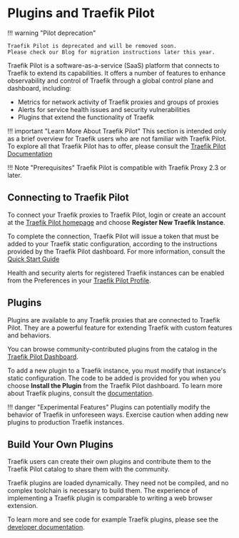 # Plugins and Traefik Pilot

!!! warning "Pilot deprecation"

    Traefik Pilot is deprecated and will be removed soon.
    Please check our Blog for migration instructions later this year.

Traefik Pilot is a software-as-a-service (SaaS) platform that connects to Traefik to extend its capabilities.
It offers a number of features to enhance observability and control of Traefik through a global control plane and dashboard, including:

* Metrics for network activity of Traefik proxies and groups of proxies
* Alerts for service health issues and security vulnerabilities
* Plugins that extend the functionality of Traefik

!!! important "Learn More About Traefik Pilot"
    This section is intended only as a brief overview for Traefik users who are not familiar with Traefik Pilot. 
    To explore all that Traefik Pilot has to offer, please consult the [Traefik Pilot Documentation](https://doc.traefik.io/traefik-pilot/)

!!! Note "Prerequisites"
    Traefik Pilot is compatible with Traefik Proxy 2.3 or later.

## Connecting to Traefik Pilot

To connect your Traefik proxies to Traefik Pilot, login or create an account at the [Traefik Pilot homepage](https://pilot.traefik.io) and choose **Register New Traefik Instance**.

To complete the connection, Traefik Pilot will issue a token that must be added to your Traefik static configuration, according to the instructions provided by the Traefik Pilot dashboard.
For more information, consult the [Quick Start Guide](https://doc.traefik.io/traefik-pilot/connecting/)

Health and security alerts for registered Traefik instances can be enabled from the Preferences in your [Traefik Pilot Profile](https://pilot.traefik.io/profile).

## Plugins

Plugins are available to any Traefik proxies that are connected to Traefik Pilot.
They are a powerful feature for extending Traefik with custom features and behaviors.

You can browse community-contributed plugins from the catalog in the [Traefik Pilot Dashboard](https://pilot.traefik.io/plugins).

To add a new plugin to a Traefik instance, you must modify that instance's static configuration.
The code to be added is provided for you when you choose **Install the Plugin** from the Traefik Pilot dashboard.
To learn more about Traefik plugins, consult the [documentation](https://doc.traefik.io/traefik-pilot/plugins/overview/).

!!! danger "Experimental Features"
    Plugins can potentially modify the behavior of Traefik in unforeseen ways.
    Exercise caution when adding new plugins to production Traefik instances.

## Build Your Own Plugins

Traefik users can create their own plugins and contribute them to the Traefik Pilot catalog to share them with the community.

Traefik plugins are loaded dynamically. 
They need not be compiled, and no complex toolchain is necessary to build them. 
The experience of implementing a Traefik plugin is comparable to writing a web browser extension.

To learn more and see code for example Traefik plugins, please see the [developer documentation](https://doc.traefik.io/traefik-pilot/plugins/plugin-dev/).
